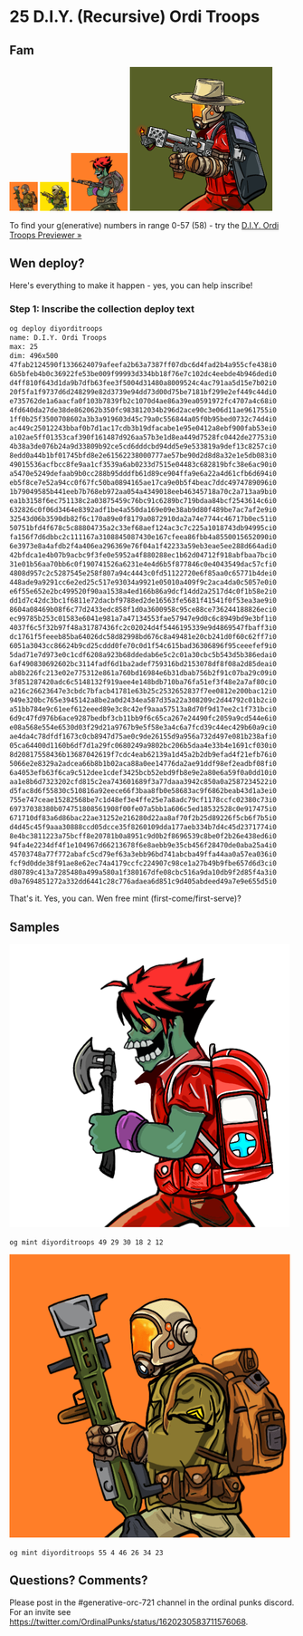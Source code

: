 # 25 D.I.Y. (Recursive) Ordi Troops


## Fam

<img src="../num/15585390.png" width="10%">
<img src="../num/15585391.png" width="10%">

<img src="../num/15633998.png" width="20%">

<img src="../num/15633999.png" width="50%">




To find your g(enerative) numbers in range 0-57 (58) - try the [D.I.Y. Ordi Troops Previewer »](../preview)




## Wen deploy?


Here's everything to make it happen - yes, you can help inscribe!


### Step 1:  Inscribe the collection deploy text


```
og deploy diyorditroops
name: D.I.Y. Ordi Troops
max: 25
dim: 496x500
47fab2124590f1336624079afeefa2b63a7387ff07dbc6d4fad2b4a955cfe438i0
6b5bfeb4b0c36922fe53be009f99993d334bb18f76e7c102dc4eebde4b946dedi0
d4ff810f643d1da9b7dfb63fee3f5004d31480a8009524c4ac791aa5d15e7b02i0
20f5fa1f9737d6d248299e82d3739e94dd73d00d75be7181bf299e2ef449c44di0
e735762de1a6aacfa0f103b7839fb2c1070d4ae86a39ea0591972fc4707a4c68i0
4fd640da27de38de862062b350fc983812034b296d2ace90c3e06d11ae961755i0
1ff0b25f3500708602a3b3a919603d45c79a0c556844a05f0b95bed0732c74d4i0
ac449c25012243bbaf0b7d1ac17cdb3b19dfacabe1e95e0412a8ebf900fab53ei0
a102ae5ff01353caf390f161487d926aa57b3e1d8ea449d7528fc0442de27753i0
4b38a3de076b24a9d33809b92ce5cd6dddcbd94dd5e9e533819a9def13c8257ci0
8edd0a44b1bf01745bfd8e2e61562238000777ae57be90d2d8d8a32e1e5db083i0
49015536acfbcc8fe9aa1cf3539a6ab0233d7515e04483c682819bfc38e6ac90i0
a5470e5249defaab9b0cc288b95dddfb61d89ce904ffa9e6a22a4d61cfb6d694i0
eb5f8ce7e52a94cc0f67fc50ba0894165ae17ca9e0b5f4beac7ddc4974789096i0
1b79049585b441eeb7b768eb972aa054a4349018eeb46345718a70c2a713aa9bi0
ea1b3158f6ec751138c2a03875459c76bc91c6289bc719bdaa84bcf2543614c6i0
632826c0f06d3464e8392adf1be4a550da169e09e38ab9d80f489be7ac7af2e9i0
32543d06b3590db82f6c170a89e0f8179a0872910da2a74e7744c46717b0ec51i0
50751bfd4f678c5c88804735a2c33ef68aef124ac3c7c225a1018743db94995ci0
fa156f7d6dbbc2c111167a3108845087430e167cfeea86fbb4a8550015652090i0
6e3973e8a4afdb2f4a406ea296369e76f04a1f42233a59eb3eae5ee288d664adi0
42bfdca1e4b07b9acbc9f3fe0e5952a4f880288ec1b62d04712f918abfbaa7bci0
31e01b56aa70bb6c0f190741526a6231e4e4d6b5f877846c0e4043549dac57cfi0
4808d957c2c5287545e258f807a94c4443c0fd51122720e6f85aa0c65771b4dei0
448ade9a9291cc6e2ed25c517e93034a9921e05010a409f9c2aca4da0c5057e0i0
e6f55e652e2bc499520f90aa1538a4ed166b86a9dcf14dd2a2517d4c0f1b58e2i0
dd1d7c42dc3bc1f6811e72dacbf9788ed2de16563fe5681f41541f0f53ea3ae9i0
8604a08469b08f6c77d2433edc858f1d0a3600958c95ce88ce736244188826eci0
ec99785b253c01583e6041e981a7a47134553fae57947e9d0c6c8949bd9e3bf1i0
4037f6c5f32b97f48a31787436fc2c02024d4f5446195339e9d4869547fbaff3i0
dc1761f5feeeb85ba64026dc58d82998bd676c8a49481e20cb241d0f60c62ff7i0
6051a3043cc86624b9cd25cddd0fe70c0d1f54c615bad36306896f95ceeefef9i0
5dad71e7d973e0c1cdf6208a923b68ddedab6e5c2c01a30cbc5b543d5b386edai0
6af490830692602bc3114fadf6d1ba2adef759316bd2153078df8f08a2d85deai0
ab8b226fc213e02e775312e861a760bd16984e6b31dbab756b2f91c07ba29c09i0
3f851287420adc6c5148132f919aee4e148bdb710ba76fa51ef3f48e2a7af80ci0
a216c26623647e3cbdc7bfacb41781e63b25c2532652837f7ee0812e200bac12i0
949e320bc765e3945142a8be2a0d2434ea587d35a22a308209c2d44792c01b2ci0
a51bb784e9c61eef612eeed89e3c8c42ef9aaa57513a8d70f9d17ee2c1f731bci0
6d9c47fd976b6ace9287bedbf3cb11bb9f6c65ca267e24490fc2059a9cd544e6i0
e08a568e554e6530d03f29d21a9767b9e5f58e3a4c6a7fcd39c44ec429b60a9ci0
ae4da4c78dfdf1673c0cb8947d75ae0c9de26155d9a956a732d497e081b238afi0
05ca64400d1160b6df7d1a29fc0680249a9802bc206b5daa4e33b4e1691cf030i0
8d20817558436b13687042619f7cdc4eab62139a1d45a2b2db9efad4f21efb76i0
5066e2e8329a2adcea66b8b1b02aca88a0ee14776da2ae91ddf98ef2eadbf08fi0
6a4053efb63f6ca9c512dee1cdef3425bcb52ebd9fb8e9e2a80e6a59f0a0dd10i0
aa1e8b6d7323202cfd815c2ea743601689f3a77daaa3942c850a0a2587234522i0
d5fac8d6f55830c510816a92eece66f3baa8fb0e58683ac9f6862beab43d1a3ei0
755e747ceae15282568be7c1d48ef3e4ffe25e7a8adc79cf1178ccfc02380c73i0
69737038380b074751808561908f00fe07a5bb1a606c5ed18532528c0e917475i0
671710df83a6d86bac22ae31252e216280d22aa8af70f2b25d89226f5cb6f7b5i0
d4d45c45f9aaa30888ccd05dcce35f8260109dda177aeb334b7d4c45d2371774i0
8e4bc3811223a75bcff8e20781b0a8951c9d0b2f8696539c8be0f2b26e438ed6i0
94fa4e2234df4f1e104967d66213678f6e8aebb9e35cb456f28470de0aba25a4i0
45703748a77f772abafc5cd79ef63a3ebb96bd741abcba49ffa44aa0a57ea036i0
fcf9d0dde38f91ae8e62ec74a4179ccfc224907c98ce1a27b49b9fbe657d6d3ci0
d80789c413a7285480a499a580a1f380167dfe08cbc516a9da10db9f2d85f4a3i0
d0a7694851272a332dd6441c28c776adaea6d851c9d405abdeed49a7e9e655d5i0
```


That's it. Yes, you can. Wen free mint (first-come/first-serve)?



## Samples


![](../i/trooper1.png)

`og mint diyorditroops 49 29 30 18 2 12`


![](../i/trooper2.png)

`og mint diyorditroops 55 4 46 26 34 23`


## Questions? Comments?

Please post in the #generative-orc-721 channel
in the ordinal punks discord.
For an invite
see <https://twitter.com/OrdinalPunks/status/1620230583711576068>.
